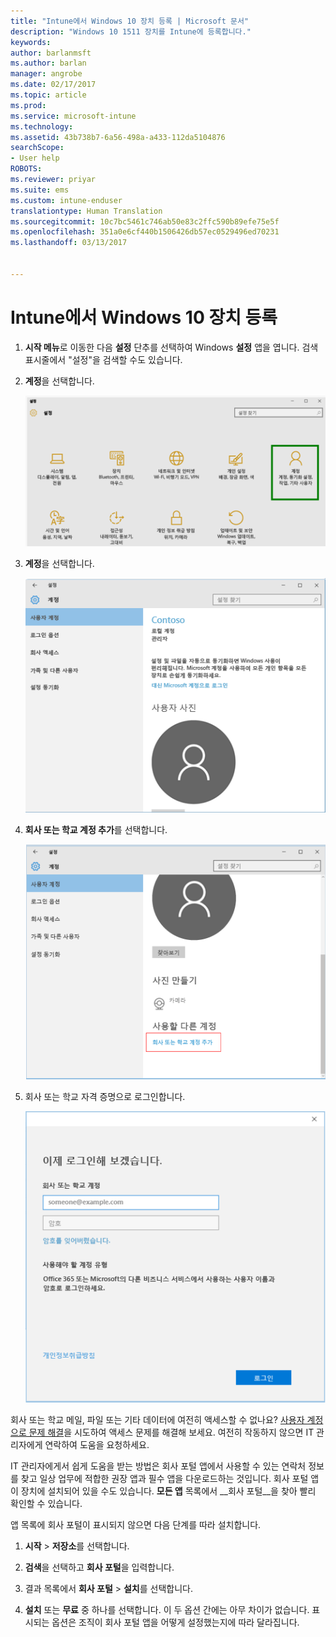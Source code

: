 ```yaml
---
title: "Intune에서 Windows 10 장치 등록 | Microsoft 문서"
description: "Windows 10 1511 장치를 Intune에 등록합니다."
keywords: 
author: barlanmsft
ms.author: barlan
manager: angrobe
ms.date: 02/17/2017
ms.topic: article
ms.prod: 
ms.service: microsoft-intune
ms.technology: 
ms.assetid: 43b738b7-6a56-498a-a433-112da5104876
searchScope:
- User help
ROBOTS: 
ms.reviewer: priyar
ms.suite: ems
ms.custom: intune-enduser
translationtype: Human Translation
ms.sourcegitcommit: 10c7bc5461c746ab50e83c2ffc590b89efe75e5f
ms.openlocfilehash: 351a0e6cf440b1506426db57ec0529496ed70231
ms.lasthandoff: 03/13/2017


---
```


# <a name="enroll-your-windows-10-device-in-intune"></a>Intune에서 Windows 10 장치 등록

1.  **시작 메뉴**로 이동한 다음 **설정** 단추를 선택하여 Windows **설정** 앱을 엽니다. 검색 표시줄에서 "설정"을 검색할 수도 있습니다.

2. **계정**을 선택합니다.

    ![설정 및 계정으로 이동](./media/W10-enroll-1-settings-accounts.png)

3. **계정**을 선택합니다.

    ![계정 선택](./media/W10-enroll-2-accounts-your-account.png)

4. **회사 또는 학교 계정 추가**를 선택합니다.

    ![회사 또는 학교 계정 추가 선택](./media/w10-enroll-3-add-work-school-acct.png)

5. 회사 또는 학교 자격 증명으로 로그인합니다.

    ![로그인](./media/W10-enroll-4-sign-in.png)

회사 또는 학교 메일, 파일 또는 기타 데이터에 여전히 액세스할 수 없나요? [사용자 계정으로 문제 해결](troubleshoot-your-windows-10-device-windows.md#troubleshooting-steps-to-follow-if-you-see-your-account)을 시도하여 액세스 문제를 해결해 보세요. 여전히 작동하지 않으면 IT 관리자에게 연락하여 도움을 요청하세요.

IT 관리자에게서 쉽게 도움을 받는 방법은 회사 포털 앱에서 사용할 수 있는 연락처 정보를 찾고 일상 업무에 적합한 권장 앱과 필수 앱을 다운로드하는 것입니다. 회사 포털 앱이 장치에 설치되어 있을 수도 있습니다. __모든 앱__ 목록에서 __회사 포털__을 찾아 빨리 확인할 수 있습니다.

앱 목록에 회사 포털이 표시되지 않으면 다음 단계를 따라 설치합니다.

1. **시작** > **저장소**를 선택합니다.

2. **검색**을 선택하고 **회사 포털**을 입력합니다.

3. 결과 목록에서 **회사 포털** > **설치**를 선택합니다.

4. **설치** 또는 **무료** 중 하나를 선택합니다. 이 두 옵션 간에는 아무 차이가 없습니다. 표시되는 옵션은 조직이 회사 포털 앱을 어떻게 설정했는지에 따라 달라집니다.

